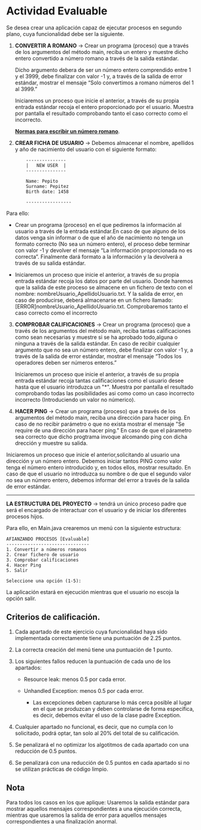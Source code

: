 # Actividad Evaluable

Se desea crear una aplicación capaz de ejecutar procesos en segundo plano, cuya funcionalidad debe ser la siguiente.

1. **CONVERTIR A ROMANO** → Crear un programa (proceso) que a través de los argumentos del método main, reciba un entero y muestre dicho entero convertido a número romano a través de la salida estándar. 

    Dicho argumento debera de ser un número entero comprendido entre 1 y el 3999, debe finalizar con valor -1 y, a través de la salida de error estándar, mostrar el mensaje “Solo convertimos a romano números del 1 al 3999.”
    
    Iniciaremos un proceso que inicie el anterior, a través de su propia entrada estándar recoja el entero proporcionado por el usuario. Muestra por pantalla el resultado comprobando tanto el caso correcto como el incorrecto.

    [**Normas para escribir un número romano**](http://recursostic.educacion.es/descartes/web/materiales_didacticos/romanos/normas.htm#:~:text=Se%20colocan%20a%20la%20izquierda,vez%2C%20no%20se%20pueden%20repetir).

   
2.	**CREAR FICHA DE USUARIO** → Debemos almacenar el nombre, apellidos y año de nacimiento del usuario con el siguiente formato:

            ---------------
            |   NEW USER  |
            ---------------

            Name: Pepito
            Surname: Pepitez
            Birth date: 1458
         
            -----------------         

Para ello:
    
-	Crear un programa (proceso) en el que pediremos la información al usuario a través de la entrada estándar.En caso de que alguno de los datos venga sin informar o de que el año de nacimiento no tenga un formato correcto (No sea un número entero), el proceso debe terminar con valor -1 y devolver el mensaje “La información proporcionada no es correcta”. Finalmente dará formato a la información y la devolverá a través de su salida estándar.

-	Iniciaremos un proceso que inicie el anterior, a través de su propia entrada estándar recoja los datos por parte del usuario. Donde haremos que la salida de este proceso se almacene en un fichero de texto con el nombre: nombreUsuario_ApellidoUsuario.txt. Y la salida de error, en caso de producirse, deberá almacenarse en un fichero llamado: [ERROR]nombreUsuario_ApellidoUsuario.txt. Comprobaremos tanto el caso correcto como el incorrecto 

3.	**COMPROBAR CALIFICACIONES** → Crear un programa (proceso) que a través de los argumentos del método main, reciba tantas calificaciones como sean necesarias y muestre si se ha aprobado todo,alguna o ninguna a través de la salida estándar. En caso de recibir cualquier argumento que no sea un número entero, debe finalizar con valor -1 y, a través de la salida de error estándar, mostrar el mensaje “Todos los operadores deben ser números enteros.”

    Iniciaremos un proceso que inicie el anterior, a través de su propia entrada estándar recoja tantas calificaciones como el usuario desee hasta que el usuario introduzca un "*". Muestra por pantalla el resultado comprobando todas las posibilidades asi como como un caso incorrecto incorrecto (Introduciendo un valor no númerico).

4.	**HACER PING** → Crear un programa (proceso) que a través de los argumentos del método main, reciba una dirección para hacer ping. En caso de no recibir parámetro o que no exista mostrar el mensaje "Se require de una dirección para hacer ping." En caso de que el párametro sea correcto que dicho progtrama invoque alcomando ping con dicha drección y muestre su salida.

Iniciaremos un proceso que inicie el anterior,solicitando al usuario una dirección y un número entero. Debemos iniciar tantos PING como valor tenga el número entero introducido y, en todos ellos, mostrar resultado. En caso de que el usuario no introduzca su nombre o de que el segundo valor no sea un número entero, debemos informar del error a través de la salida de error estándar.

---
**LA ESTRUCTURA DEL PROYECTO** → tendrá un único proceso padre que será el encargado de interactuar con el usuario y de iniciar los diferentes procesos hijos.

Para ello, en Main.java crearemos un menú con la siguiente estructura:

    AFIANZANDO PROCESOS [Evaluable]
    -------------------------------
    1. Convertir a números romanos
    2. Crear fichero de usuario
    3. Comprobar calificaciones
    4. Hacer Ping
    5. Salir

    Seleccione una opción (1-5):

La aplicación estará en ejecución mientras que el usuario no escoja la opción salir.


## Criterios de calificación.

1. Cada apartado de este ejercicio cuya funcionalidad haya sido implementada correctamente tiene una puntuación de 2.25 puntos.

2.	La correcta creación del menú tiene una puntuación de 1 punto.

3.	Los siguientes fallos reducen la puntuación de cada uno de los apartados:

    -	Resource leak: menos 0.5 por cada error.
    -	Unhandled Exception: menos 0.5 por cada error.

        -	Las excepciones deben capturarse lo más cerca posible al lugar en el que se produzcan y deben controlarse de forma específica, es decir, debemos evitar el uso de la clase padre Exception.

4. Cualquier apartado no funcional, es decir, que no cumpla con lo solicitado, podrá optar, tan solo al 20% del total de su calificación.

5. Se penalizará el no optimizar los algotitmos de cada apartado con una reducción de 0.5 puntos.

6. Se penalizará con una reducción de 0.5 puntos en cada apartado si no se utilizan prácticas de código limpio.

## Nota

Para todos los casos en los que aplique: Usaremos la salida estándar para mostrar aquellos mensajes correspondientes a una ejecución correcta, mientras que usaremos la salida de error para aquellos mensajes correspondientes a una finalización anormal.
